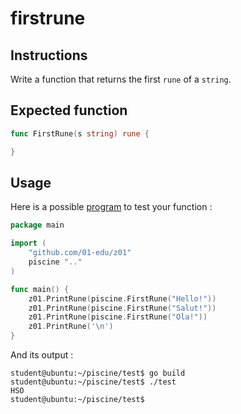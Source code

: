 # firstrune

## Instructions

Write a function that returns the first `rune` of a `string`.

## Expected function

```go
func FirstRune(s string) rune {

}
```

## Usage

Here is a possible [program](TODO-LINK) to test your function :

```go
package main

import (
	"github.com/01-edu/z01"
	piscine ".."
)

func main() {
	z01.PrintRune(piscine.FirstRune("Hello!"))
	z01.PrintRune(piscine.FirstRune("Salut!"))
	z01.PrintRune(piscine.FirstRune("Ola!"))
	z01.PrintRune('\n')
}
```

And its output :

```console
student@ubuntu:~/piscine/test$ go build
student@ubuntu:~/piscine/test$ ./test
HSO
student@ubuntu:~/piscine/test$
```

